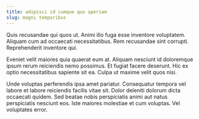 ```yaml
---
title: adipisci id cumque quo aperiam
slug: magni temporibus
---
```


Quis recusandae qui quos ut. Animi illo fuga esse inventore voluptatem. Aliquam cum ad occaecati necessitatibus. Rem recusandae sint corrupti. Reprehenderit inventore qui.

Eveniet velit maiores quia quaerat eum at. Aliquam nesciunt id doloremque ipsum rerum reiciendis nemo possimus. Et fugiat facere deserunt. Hic ex optio necessitatibus sapiente sit ea. Culpa ut maxime velit quos nisi.

Unde voluptas perferendis ipsa amet pariatur. Consequatur tempora vel labore et labore reiciendis facilis vitae sit. Dolor deleniti dolorum dicta occaecati quidem. Sed beatae nobis perspiciatis animi aut natus perspiciatis nesciunt eos. Iste maiores molestiae et cum voluptas. Vel voluptates error.
